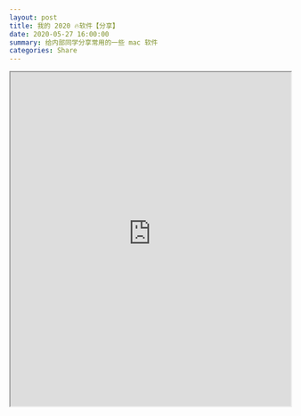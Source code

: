 ```yaml
---
layout: post
title: 我的 2020 🔥软件【分享】
date: 2020-05-27 16:00:00
summary: 给内部同学分享常用的一些 mac 软件
categories: Share
---
```


<iframe src="https://qpluspicture.oss-cn-beijing.aliyuncs.com/gYjcPy/🔥%20软件分享.pdf" width="100%" height="600px" marginwidth="0" marginheight="0" scrolling="no" allowtransparency="yes"></iframe>
